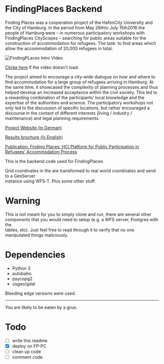 # FindingPlaces Backend
Finding Places was a cooperation project of the HafenCity University and the City of Hamburg. In the period from May 26thto July 15th2016 the people of Hamburg were – in numerous participatory workshops with FindingPlaces CityScopes – searching for public areas suitable for the construction of accommodation for refugees. The task: to find areas which allow the accommodation of 20,000 refugees in total.

![FindingPLaces Intro Video](https://drive.google.com/uc?export=view&id=1nC_K1aOcy_JmPSLgZM0zLR7ngADG6-uv)

[Clicke here](https://drive.google.com/file/d/1nC_K1aOcy_JmPSLgZM0zLR7ngADG6-uv/view?usp=sharing) if the video doesn't load.

The project aimed to encourage a city-wide dialogue on how and where to find accommodation for a large group of refugees arriving in Hamburg. At the same time, it showcased the complexity of planning processes and thus helped develop an increased acceptance within the civil society. This led to a rewarding combination of the participants’ local knowledge and the expertise of the authorities and science. The participatory workshops not only led to the discussion of specific locations, but rather encouraged a discourse in the context of different interests (living / industry / maintenance) and legal planning requirements.  

[Project Website (in German)](https://findingplaces.hamburg/)

[Results brochure (in English)](https://repos.hcu-hamburg.de/handle/hcu/488)

[Publication: Finding Places: HCI Platform for Public Participation in Refugees’ Accommodation Process](https://www.researchgate.net/publication/319445941_Finding_Places_HCI_Platform_for_Public_Participation_in_Refugees%27_Accommodation_Process)


This is the backend code used for FindingPlaces  

Grid coordinates in the are transformed to real world coordinates and send to a GeoServer  
instance using WFS-T. Plus some other stuff.

# Warning
This is not meant for you to simply clone and run, there are several other  
components that you would need to setup (e.g. a WFS server, Postgres with the  
tables, etc). Just feel free to read through it to verify that no one  
manipulated things maliciously. 

# Dependencies
- Python 3
- autobahn
- psycopg2
- osgeo/gdal

Bleeding edge versions were used.

-----

You are likely to be eaten by a grue.

# Todo
* [ ] write this readme
* [X] deploy on FP-PC
* [ ] clean up code
* [ ] comment code
